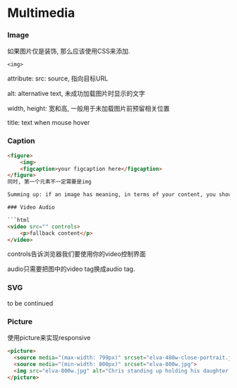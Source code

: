 # Multimedia

### Image
如果图片仅是装饰, 那么应该使用CSS来添加.

`<img>`

attribute:
src: source, 指向目标URL

alt: alternative text, 未成功加载图片时显示的文字

width, height: 宽和高, 一般用于未加载图片前预留相关位置

title: text when mouse hover

### Caption

```html
<figure>
    <img>
    <figcaption>your figcaption here</figcaption>
</figure>
同时, 第一个元素不一定需要是img

Summing up: if an image has meaning, in terms of your content, you should use an HTML image. If an image is purely decoration, you should use CSS background images.

### Video Audio

```html
<video src="" controls>
    <p>fallback content</p>
</video>
```

controls告诉浏览器我们要使用你的video控制界面

audio只需要把图中的video tag换成audio tag.


### SVG
to be continued




### Picture
使用picture来实现responsive
```html
<picture>
  <source media="(max-width: 799px)" srcset="elva-480w-close-portrait.jpg">
  <source media="(min-width: 800px)" srcset="elva-800w.jpg">
  <img src="elva-800w.jpg" alt="Chris standing up holding his daughter Elva">
</picture>
```